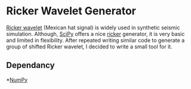 # Ricker Wavelet Generator
[Ricker wavelet](http://wiki.seg.org/wiki/Dictionary:Ricker_wavelet) (Mexican hat signal) is widely used in synthetic seismic simulation. Although, [SciPy](https://github.com/scipy/scipy#id1) offers a nice [ricker](https://docs.scipy.org/doc/scipy-0.18.1/reference/generated/scipy.signal.ricker.html) generator, it is very basic and limited in flexibility. After repeated writing similar code to generate a group of shifted Ricker wavelet, I decided to write a small tool for it.  

## Dependancy
*[NumPy](http://www.numpy.org/)